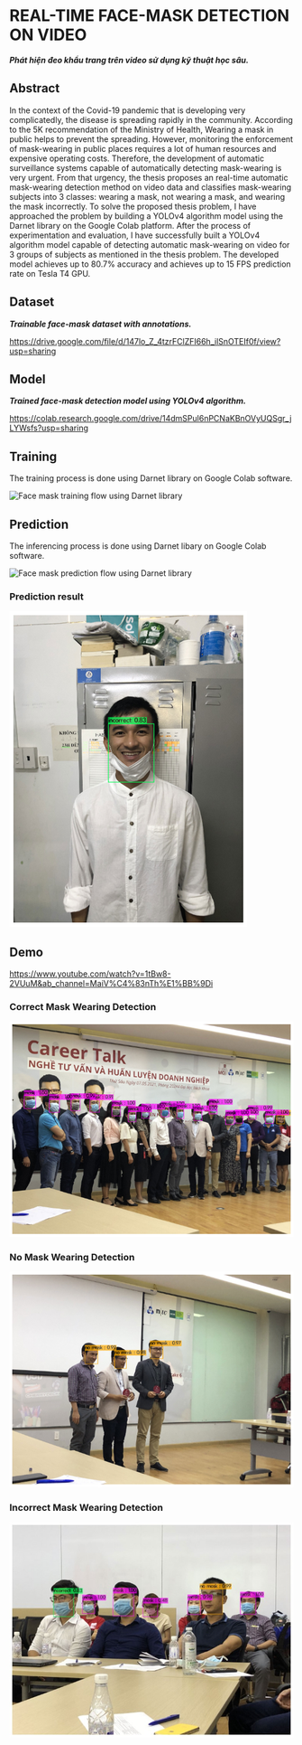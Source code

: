 # REAL-TIME FACE-MASK DETECTION ON VIDEO 
***Phát hiện đeo khẩu trang trên video sử dụng kỹ thuật học sâu.*** 

## Abstract
In the context of the Covid-19 pandemic that is developing very complicatedly, the disease is spreading rapidly in the community. According to the 5K recommendation of the Ministry of Health, Wearing a mask in public helps to prevent the spreading. However, monitoring the enforcement of mask-wearing in public places requires a lot of human resources and expensive operating costs. Therefore, the development of automatic surveillance systems capable of automatically detecting mask-wearing is very urgent. From that urgency, the thesis proposes an real-time automatic mask-wearing detection method on video data and classifies mask-wearing subjects into 3 classes: wearing a mask, not wearing a mask, and wearing the mask incorrectly.
To solve the proposed thesis problem, I have approached the problem by building a YOLOv4 algorithm model using the Darnet library on the Google Colab platform.
After the process of experimentation and evaluation, I have successfully built a YOLOv4 algorithm model capable of detecting automatic mask-wearing on video for 3 groups of subjects as mentioned in the thesis problem. The developed model achieves up to 80.7% accuracy and achieves up to 15 FPS prediction rate on Tesla T4 GPU.


## Dataset 
***Trainable face-mask dataset with annotations.***

https://drive.google.com/file/d/147lo_Z_4tzrFClZFI66h_ilSnOTEIf0f/view?usp=sharing


## Model 
***Trained face-mask detection model using YOLOv4 algorithm.***

https://colab.research.google.com/drive/14dmSPul6nPCNaKBnOVyUQSgr_jLYWsfs?usp=sharing

## Training 

The training process is done using Darnet library on Google Colab software. 

![Face mask training flow using Darnet library](https://github.com/thoimai/face_mask_detection/blob/main/YOLOv4%20face%20mask%20training-flow.png)

## Prediction 

The inferencing process is done using Darnet libary on Google Colab software. 

![Face mask prediction flow using Darnet library](https://github.com/thoimai/face_mask_detection/blob/main/YOLOv4%20face%20mask%20prediction.png)

### Prediction result
![No Mask Detection](https://github.com/maithoi/face_mask_detection/blob/main/4-6b.png)

## Demo 
https://www.youtube.com/watch?v=1tBw8-2VUuM&ab_channel=MaiV%C4%83nTh%E1%BB%9Di

### Correct Mask Wearing Detection

![Correct Mask Detection](https://github.com/maithoi/face_mask_detection/blob/main/4-4a.png)

### No Mask Wearing Detection 

![No Mask Detection](https://github.com/maithoi/face_mask_detection/blob/main/4-5a.png)

### Incorrect Mask Wearing Detection

![No Mask Detection](https://github.com/maithoi/face_mask_detection/blob/main/3-24.jpg)

